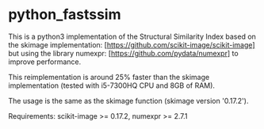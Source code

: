 # python_fastssim
This is a python3 implementation of the Structural Similarity Index based on the skimage implementation: [https://github.com/scikit-image/scikit-image] but using the library numexpr: [https://github.com/pydata/numexpr] to improve performance.

This reimplementation is around 25% faster than the skimage implementation (tested with i5-7300HQ CPU and 8GB of RAM). 

The usage is the same as the skimage function (skimage version '0.17.2').

Requirements: scikit-image >= 0.17.2, numexpr >= 2.7.1


